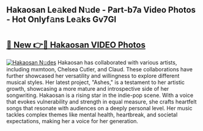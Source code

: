## Hakaosan Le𝚊ked N𝚞de - Part-b7a Video Photos - Hot Onlyf𝚊ns Le𝚊ks Gv7Gl

# <h2><a href="http://ab11085.deff.icu/?id=Hakaosan">🔗 New 👉🔴 Hakaosan VIDEO Photos</a></h2>

[![Hakaosan N𝚞des](https://i.imgur.com/rIISA9y.gif)](http://ab11085.deff.icu/?id=Hakaosan)
Hakaosan has collaborated with various artists, including mxmtoon, Chelsea Cutler, and Claud. These collaborations have further showcased her versatility and willingness to explore different musical styles. Her latest project, "Ashes," is a testament to her artistic growth, showcasing a more mature and introspective side of her songwriting. Hakaosan is a rising star in the indie-pop scene. With a voice that evokes vulnerability and strength in equal measure, she crafts heartfelt songs that resonate with audiences on a deeply personal level. Her music tackles complex themes like mental health, heartbreak, and societal expectations, making her a voice for her generation.
